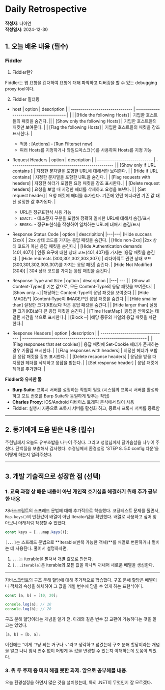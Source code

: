 # Daily Retrospective

**작성자**: 나아연  
**작성일시**: 2024-12-30

## 1. 오늘 배운 내용 (필수)

### Fiddler

1. Fiddler란?

Fiddler는 웹 요청을 캡처하여 요청에 대해 파악하고 디버깅을 할 수 있는 debugging proxy tool이다.

2. Fiddler 필터링

- host
  | option | description |
  | ------------------------------- | --------------------------------------- |
  | | |[Hide the following Hosts] | 기입한 호스트들의 패킷을 숨긴다. ||
  | [Show only the following Hosts] | 기입한 호스트들의 패킷만 보여준다. |
  | [Flag the following Hosts] | 기입한 호스트들의 패킷을 강조 표시한다. |

  - 적용 : [Actions] - [Run Filterset now]
  - 여러 Hosts를 지정하거나 와일드마스크(`*`)를 사용하여 Hosts를 지정 가능

- Request Headers
  | option | description |
  | ---------------------------- | ---------------------------------------------------- |
  | [Show only if URL contains ] | 지정한 문자열을 포함한 URL에 대해서만 보여준다. |
  | [Hide if URL contains] | 지정한 문자열을 포함한 URL을 숨긴다. |
  | [Flag requests with headers] | 지정한 헤더가 포함된 요청 패킷을 강조 표시한다. |
  | [Delete request headers] | 요청을 보낼 때 지정한 헤더를 삭제하고 요청을 보낸다. |
  | [Set request header] | 요청 패킷에 헤더를 추가한다. 기존에 있던 헤더라면 기존 값 대신 설정한 값 추가된다. |

  - URL은 정규표현식 사용 가능
  - `EXACT:` - 대소문자 구분을 포함해 정확히 일치한 URL에 대해서 숨김/표시
  - `REGEX:` - 정규표현식을 작성하여 일치하는 URL에 대해서 숨김/표시

- Response Status Code
  | option | descripition|
  |---|---|
  [Hide success (2xx)] | 2xx 상태 코드를 가지는 응답 패킷을 숨긴다.
  | [Hide non-2xx] |2xx 상태 코드가 아닌 응답 패킷을 숨긴다.|
  | [Hide Authentication demands (401,407)] | 인증 요구에 대한 상태 코드(401,407)를 가지는 |응답 패킷을 숨긴다.
  | [Hide redirects (300,301,302,303,307)] | 리다이렉트 관련 상태 코드(300,301,302,303,307)를 가지는 응답 패킷| 숨긴다.
  | [Hide Not Modified (304)] | 304 상태 코드를 가지는 응답 패킷을 숨긴다.|

- Response Type and Size
  | option | description |
  |---| --- |
  | [Show all Content-Types]| 기본 값으로, 모든 Content-Type의 응답 패킷을 보여준다.|
  | [Show only ~] |해당하는 Content-Type의 응답 패킷을 보여준다.|
  | [Hide IMAGE/*] |Content-Type이 IMAGE/\*인 응답 패킷을 숨긴다.|
  | [Hide smaller than] 설정한 크기(KB)보다 작은 응답 패킷을 숨긴다.|
  | [Hide larger than] 설정한 크기(KB)보다 큰 응답 패킷을 숨긴다.|
  | [Time HeatMap] |응답을 받아오는 데 걸린 시간을 색으로 표시한다.|
  | [Block ~] |해당 종류의 파일의 응답 패킷을 차단한다.|

- Response Headers
  | option | description |
  | --------------------------------- | --------------------------------------------------------------- |
  | [Flag responses that set cookies] | 응답 패킷에 Set-Cookie 헤더가 존재하는 경우 기울임 표시한다. |
  | [Flag responses with headers] | 지정한 헤더가 포함된 응답 패킷을 강조 표시한다. |
  | [Delete response headers] | 응답을 받을 때 지정한 헤더를 삭제하고 응답을 받는다. |
  | [Set response header] | 응답 패킷에 헤더를 추가한다. |

**Fiddler와 유사한 툴**

- **Burp Suite**: 프록시 서버를 설정하는 작업이 필요 (시스템의 프록시 서버를 활성화 하고 포트 번호를 Burp Suite와 동일하게 맞추는 작업)
- **Charles Proxy**: iOS/Android 디바이스 트래픽 분석에서 많이 사용
- Fiddler: 실행시 자동으로 프록시 서버를 활성화 하고, 종료시 프록시 서버를 종료함

---

## 2. 동기에게 도움 받은 내용 (필수)

주현님께서 오늘도 유부초밥을 나누어 주셨다. 그리고 성철님께서 닭가슴살을 나누어 주셨다. 단백질을 보충해서 감사했다. 수경님께서 환경설정 'STEP 8. 5.0 config 다운'을 어떻게 하는지 알려주셨다.

---

## 3. 개발 기술적으로 성장한 점 (선택)

### 1. 교육 과정 상 배운 내용이 아닌 개인적 호기심을 해결하기 위해 추가 공부한 내용

자바스크립트의 스프레드 문법에 대해 추가적으로 학습했다. 코딩테스트 문제를 풀면서, `Map.keys()`의 반환값이 배열이 아닌 Iterator임을 확인했다. 배열로 사용하고 싶어 찾아보니 아래처럼 작성할 수 있었다.

```jsx
const keys = [...map.keys()];
```

`[...]`는 스프레드 문법으로 **Iterable(반복 가능한 객체)**를 배열로 변환하거나 펼치는 데 사용된다.
풀어서 설명하자면,

1. `...`는 iterable을 펼쳐서 개별 값으로 만든다.
2. `[...iterable]`은 iterable의 모든 값을 하나씩 꺼내어 새로운 배열을 생성한다.

---

자바스크립트의 구조 분해 할당에 대해 추가적으로 학습했다. 구조 분해 할당은 배열이나 객체의 속성을 해체하여 그 값을 개별 변수에 담을 수 있게 하는 표현식이다.

```jsx
const [a, b] = [10, 20];

console.log(a); // 10
console.log(b); // 20
```

구조 분해 할당이라는 개념을 알기 전, 아래와 같은 변수 값 교환이 가능하다는 것을 알고는 있었다.

```jsx
[a, b] = [b, a];
```

이전에는 "이게 그냥 되는 거구나 ~"라고 생각하고 넘겼는데 구조 분해 할당이라는 개념을 알고 나니 임시 변수 없이 어떻게 두 값을 변경할 수 있는지 이해하는데 도움이 되었다.

### 3. 위 두 주제 중 미처 해결 못한 과제. 앞으로 공부해볼 내용.

오늘 환경설정을 하면서 많은 것을 설치했는데, 특히 .NET이 무엇인지 잘 모르겠다.
